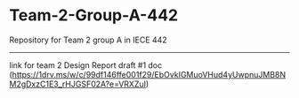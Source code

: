 # Team-2-Group-A-442
Repository for Team 2 group A in IECE 442 

-----------------------------------------

link for team 2 Design Report draft #1 doc
(https://1drv.ms/w/c/99df146ffe001f29/EbOvkIGMuoVHud4yUwpnuJMB8NM2gDxzC1E3_rHJGSF02A?e=VRXZuI)
